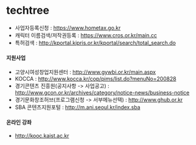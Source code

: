 # techtree

- 사업자등록신청 : https://www.hometax.go.kr
- 캐릭터 이름검색/저작권등록 : https://www.cros.or.kr/main.cc
- 특허검색 : http://kportal.kipris.or.kr/kportal/search/total_search.do

#### 지원사업
- 고양시여성창업지원센터 : http://www.gywbi.or.kr/main.aspx
- KOCCA : http://www.kocca.kr/cop/pims/list.do?menuNo=200828
- 경기콘텐츠 진흥원(공지사항 -> 사업공고) : http://www.gcon.or.kr/archives/category/notice-news/business-notice
- 경기문화창조허브(프로그램신청 -> 서부메뉴선택) : http://www.ghub.or.kr
- SBA 콘텐츠지원포털 : http://m.ani.seoul.kr/index.sba

#### 온라인 강좌
- http://kooc.kaist.ac.kr
